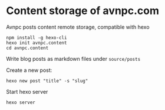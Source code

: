 # Content storage of avnpc.com

Avnpc posts content remote storage, compatible with hexo

```
npm install -g hexo-cli
hexo init avnpc.content
cd avnpc.content
```
Write blog posts as markdown files under `source/posts`

Create a new post:

```
hexo new post "title" -s "slug"
```

Start hexo server

```
hexo server
```
